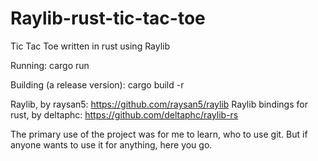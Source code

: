 # Raylib-rust-tic-tac-toe
Tic Tac Toe written in rust using Raylib

Running:
cargo run

Building (a release version):
cargo build -r

Raylib, by raysan5: https://github.com/raysan5/raylib
Raylib bindings for rust, by deltaphc: https://github.com/deltaphc/raylib-rs

The primary use of the project was for me to learn, who to use git.
But if anyone wants to use it for anything, here you go.
